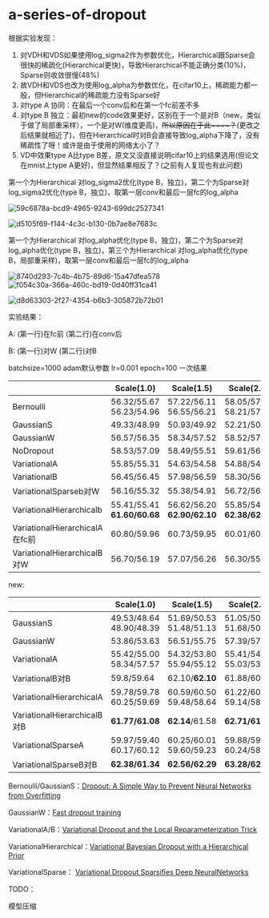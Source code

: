 # a-series-of-dropout

根据实验发现：

1. 对VDH和VDS如果使用log_sigma2作为参数优化，Hierarchical跟Sparse会很快的稀疏化(Hierarchical更快)，导致Hierarchical不能正确分类(10%)，Sparse则收敛很慢(48%)
2. 故VDH和VDS也改为使用log_alpha为参数优化，在cifar10上，稀疏能力都一般，但Hierarchical的稀疏能力没有Sparse好
3. 对type A 协同：在最后一个conv后和在第一个fc前差不多
4. 对type B 独立：最初new的code效果更好，区别在于一个是对B（new，类似于做了局部重采样），一个是对W(维度更高)，~~所以原因在于此~~~~？~~(更改之后结果就相近了)，但在Hierarchical时对B会直接导致log_alpha下降了，没有稀疏性了呀！或许是由于使用的网络太小了？
5. VD中效果type A比type B差，原文又没直接说明cifar10上的结果选用(但论文在mnist上type A更好)，但显然结果相反了？(之前有人复现也有此问题)



第一个为Hierarchical 对log_sigma2优化(type B，独立)，第二个为Sparse对log_sigma2优化(type B，独立)，取第一层conv和最后一层fc的log_alpha

![59c6878a-bcd9-4965-9243-699dc2527341](D:\download\tp\59c6878a-bcd9-4965-9243-699dc2527341.svg)

![d5105f69-f144-4c3c-b130-0b7ae8e7683c](D:\download\tp\d5105f69-f144-4c3c-b130-0b7ae8e7683c.svg)

第一个为Hierarchical 对log_alpha优化(type B，独立)，第二个为Sparse对log_alpha优化(type B，独立)，第三个为Hierarchical 对log_alpha优化(type B，局部重采样)，取第一层conv和最后一层fc的log_alpha

![8740d293-7c4b-4b75-89d6-15a47dfea578](D:\download\tp\8740d293-7c4b-4b75-89d6-15a47dfea578.svg)![f054c30a-366a-460c-bd19-0d40ff31ca41](D:\download\tp\f054c30a-366a-460c-bd19-0d40ff31ca41.svg)



![d8d63303-2f27-4354-b6b3-305872b72b01](D:\download\tp\d8d63303-2f27-4354-b6b3-305872b72b01.svg)

实验结果：

A: (第一行)在fc前 (第二行)在conv后

B: (第一行)对W (第二行)对B

batchsize=1000 adam默认参数 lr=0.001 epoch=100 一次结果

|                                | Scale(1.0)                     | Scale(1.5)                      | Scale(2.0)                      |
| ------------------------------ | ------------------------------ | ------------------------------- | ------------------------------- |
| Bernoulli                      | 56.32/55.67<br/>56.23/54.96    | 57.22/56.11<br/>56.55/56.21     | 58.05/57.13<br/>58.21/57.63     |
| GaussianS                      | 49.33/48.99                    | 50.93/49.92                     | 52.21/50.75                     |
| GaussianW                      | 56.57/56.35                    | 58.34/57.52                     | 58.52/57.60                     |
| NoDropout                      | 58.53/57.09                    | 58.49/55.51                     | 59.61/56.87                     |
| VariationalA                   | 55.85/55.31                    | 54.63/54.58                     | 54.88/54.41                     |
| VariationalB                   | 56.45/56.45                    | 57.98/56.59                     | 58.30/56.93                     |
| VariationalSparseb对W          | 56.16/55.32                    | 55.38/54.91                     | 56.72/56.10                     |
| VariationalHierarchicalb       | 55.41/55.41<br>**61.60/60.68** | 56.62/56.20<br/>**62.90/62.10** | 55.85/54.97<br/>**62.38/62.02** |
| VariationalHierarchicalA在fc前 | 60.80/59.96                    | 60.73/59.95                     | 60.01/60.01                     |
| VariationalHierarchicalB对W    | 56.70/56.19                    | 57.07/56.26                     | 56.30/55.99                     |

  

new:

|                             | Scale(1.0)                  | Scale(1.5)                  | Scale(2.0)                  |
| --------------------------- | --------------------------- | --------------------------- | --------------------------- |
| GaussianS                   | 49.53/48.64<br/>48.90/48.39 | 51.69/50.53<br/>51.48/51.13 | 51.05/50.22<br/>51.68/50.78 |
| GaussianW                   | 53.86/53.63                 | 56.51/55.75                 | 57.39/57.02                 |
| VariationalA                | 55.42/55.00<br/>58.34/57.57 | 54.32/53.80<br/>55.94/55.12 | 55.41/54.34<br/>55.03/53.80 |
| VariationalB对B             | 59.8/59.64                  | 62.10/**62.10**             | 61.88/60.54                 |
| VariationalHierarchicalA    | 59.78/59.78<br/>60.25/59.69 | 60.59/60.50<br/>59.48/58.64 | 61.22/60.47<br/>59.14/58.04 |
| VariationalHierarchicalB对B | **61.77/61.08**             | **62.14**/61.58             | **62.71/61.30**             |
| VariationalSparseA          | 59.97/59.40<br/>60.17/60.12 | 60.25/60.01<br/>59.60/59.23 | 59.88/59.47<br/>60.24/58.51 |
| VariationalSparseB对B       | **62.38/61.34**             | **62.56/62.29**             | **63.28/62.38**             |

 

Bernoulli/GaussianS：[Dropout: A Simple Way to Prevent Neural Networks from Overﬁtting](https://www.semanticscholar.org/paper/34f25a8704614163c4095b3ee2fc969b60de4698)

GaussianW：[Fast dropout training](https://www.semanticscholar.org/paper/ec92efde21707ddf4b81f301cd58e2051c1a2443)

VariationalA/B：[Variational Dropout and the Local Reparameterization Trick](https://www.semanticscholar.org/paper/f0ddb2bc6e5464d992ddbcdfdc7e894150fc81f2)

VariationalHierarchical：[Variational Bayesian Dropout with a Hierarchical Prior](https://arxiv.org/abs/1811.07533)

VariationalSparse： [Variational Dropout Sparsiﬁes Deep NeuralNetworks](https://www.semanticscholar.org/paper/34cc3ceae5c3f7c8acbb89f2bff63f9d452b00d5)



TODO：

模型压缩